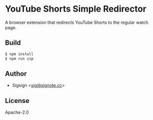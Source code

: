 # YouTube Shorts Simple Redirector

A browser extension that redirects YouTube Shorts to the regular watch page.

## Build

```sh
$ npm install
$ npm run zip
```

## Author

- Sigsign <<sig@signote.cc>>

## License

Apache-2.0
